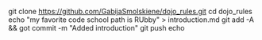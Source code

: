 git clone https://github.com/GabijaSmolskiene/dojo_rules.git
cd dojo_rules
echo "my favorite code school path is RUbby" > introduction.md
git add -A && got commit -m "Added introduction"
git push
echo

